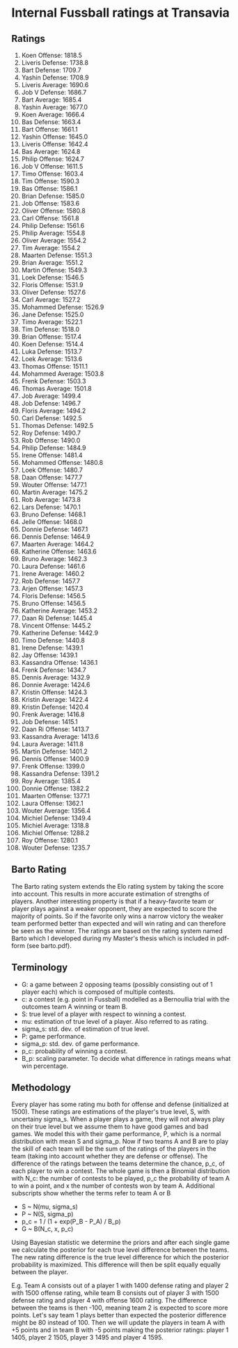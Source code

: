 # Internal Fussball ratings at Transavia
## Ratings
1. Koen Offense: 1818.5 
2. Liveris Defense: 1738.8 
3. Bart Defense: 1709.7 
4. Yashin Defense: 1708.9 
5. Liveris Average: 1690.6 
6. Job V Defense: 1686.7 
7. Bart Average: 1685.4 
8. Yashin Average: 1677.0 
9. Koen Average: 1666.4 
10. Bas Defense: 1663.4 
11. Bart Offense: 1661.1 
12. Yashin Offense: 1645.0 
13. Liveris Offense: 1642.4 
14. Bas Average: 1624.8 
15. Philip Offense: 1624.7 
16. Job V Offense: 1611.5 
17. Timo Offense: 1603.4 
18. Tim Offense: 1590.3 
19. Bas Offense: 1586.1 
20. Brian Defense: 1585.0 
21. Job Offense: 1583.6 
22. Oliver Offense: 1580.8 
23. Carl Offense: 1561.8 
24. Philip  Defense: 1561.6 
25. Philip Average: 1554.8 
26. Oliver Average: 1554.2 
27. Tim Average: 1554.2 
28. Maarten Defense: 1551.3 
29. Brian Average: 1551.2 
30. Martin Offense: 1549.3 
31. Loek Defense: 1546.5 
32. Floris Offense: 1531.9 
33. Oliver Defense: 1527.6 
34. Carl Average: 1527.2 
35. Mohammed Defense: 1526.9 
36. Jane Defense: 1525.0 
37. Timo Average: 1522.1 
38. Tim Defense: 1518.0 
39. Brian Offense: 1517.4 
40. Koen Defense: 1514.4 
41. Luka Defense: 1513.7 
42. Loek Average: 1513.6 
43. Thomas Offense: 1511.1 
44. Mohammed Average: 1503.8 
45. Frenk  Defense: 1503.3 
46. Thomas Average: 1501.8 
47. Job Average: 1499.4 
48. Job  Defense: 1496.7 
49. Floris Average: 1494.2 
50. Carl Defense: 1492.5 
51. Thomas Defense: 1492.5 
52. Roy Defense: 1490.7 
53. Rob Offense: 1490.0 
54. Philip Defense: 1484.9 
55. Irene Offense: 1481.4 
56. Mohammed Offense: 1480.8 
57. Loek Offense: 1480.7 
58. Daan Offense: 1477.7 
59. Wouter Offense: 1477.1 
60. Martin Average: 1475.2 
61. Rob Average: 1473.8 
62. Lars Defense: 1470.1 
63. Bruno Defense: 1468.1 
64. Jelle Offense: 1468.0 
65. Donnie Defense: 1467.1 
66. Dennis Defense: 1464.9 
67. Maarten Average: 1464.2 
68. Katherine Offense: 1463.6 
69. Bruno Average: 1462.3 
70. Laura Defense: 1461.6 
71. Irene Average: 1460.2 
72. Rob Defense: 1457.7 
73. Arjen Offense: 1457.3 
74. Floris Defense: 1456.5 
75. Bruno Offense: 1456.5 
76. Katherine Average: 1453.2 
77. Daan Ri Defense: 1445.4 
78. Vincent Offense: 1445.2 
79. Katherine Defense: 1442.9 
80. Timo Defense: 1440.8 
81. Irene Defense: 1439.1 
82. Jay Offense: 1439.1 
83. Kassandra Offense: 1436.1 
84. Frenk Defense: 1434.7 
85. Dennis Average: 1432.9 
86. Donnie Average: 1424.6 
87. Kristin Offense: 1424.3 
88. Kristin Average: 1422.4 
89. Kristin Defense: 1420.4 
90. Frenk Average: 1416.8 
91. Job Defense: 1415.1 
92. Daan Ri Offense: 1413.7 
93. Kassandra Average: 1413.6 
94. Laura Average: 1411.8 
95. Martin Defense: 1401.2 
96. Dennis Offense: 1400.9 
97. Frenk Offense: 1399.0 
98. Kassandra Defense: 1391.2 
99. Roy Average: 1385.4 
100. Donnie Offense: 1382.2 
101. Maarten Offense: 1377.1 
102. Laura Offense: 1362.1 
103. Wouter Average: 1356.4 
104. Michiel Defense: 1349.4 
105. Michiel Average: 1318.8 
106. Michiel Offense: 1288.2 
107. Roy Offense: 1280.1 
108. Wouter Defense: 1235.7 

## Barto Rating
The Barto rating system extends the Elo rating system by taking the score into account. This results in more accurate estimation of strengths of players. Another interesting property is that if a heavy-favorite team or player plays against a weaker opponent, they are expected to score the majority of points. So if the favorite only wins a narrow victory the weaker team performed better than expected and will win rating and can therefore be seen as the winner. The ratings are based on the rating system named Barto which I developed during my Master's thesis which is included in pdf-form (see barto.pdf).
## Terminology
- G: a game between 2 opposing teams (possibly consisting out of 1 player each) which is composed of multiple contests.
- c: a contest (e.g. point in Fussball) modelled as a Bernoullia trial with the outcomes team A winning or team B.
- S: true level of a player with respect to winning a contest.
- mu: estimation of true level of a player. Also referred to as rating.
- sigma_s: std. dev. of estimation of true level.
- P: game performance.
- sigma_p: std. dev. of game performance.
- p_c: probability of winning a contest.
- B_p: scaling parameter. To decide what difference in ratings means what win percentage.
## Methodology
Every player has some rating mu both for offense and defense (initialized at 1500). These ratings are estimations of the player's true level, S, with uncertainy sigma_s. When a player plays a game, they will not always play on their true level but we assume them to have good games and bad games. We model this with their game performance, P, which is a normal distribution with mean S and sigma_p. Now if two teams A and B are to play the skill of each team will be the sum of the ratings of the players in the team (taking into account whether they are defense or offense). The difference of the ratings between the teams determine the chance, p_c, of each player to win a contest. The whole game is then a Binomial distribution with N_c: the number of contests to be played, p_c the probability of team A to win a point, and x the number of contests won by team A. Additional subscripts show whether the terms refer to team A or B
- S ~ N(mu, sigma_s)
- P ~ N(S, sigma_p)
- p_c = 1 / (1 + exp(P_B - P_A) / B_p)
- G ~ B(N_c, x, p_c)

Using Bayesian statistic we determine the priors and after each single game we calculate the posterior for each true level difference between the teams. The new rating difference is the true level difference for which the posterior probability is maximized. This difference will then be split equally equally between the player. 

E.g. Team A consists out of a player 1 with 1400 defense rating and player 2 with 1500 offense rating, while team B consists out of player 3 with 1500 defense rating and player 4 with offense 1600 rating. The difference between the teams is then -100, meaning team 2 is expected to score more points. Let's say team 1 plays better than expected the posterior difference might be 80 instead of 100. Then we will update the players in team A with +5 points and in team B with -5 points making the posterior ratings: player 1 1405, player 2 1505, player 3 1495 and player 4 1595.